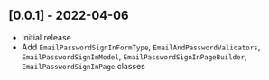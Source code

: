 ## [0.0.1] - 2022-04-06

* Initial release
* Add `EmailPasswordSignInFormType`, `EmailAndPasswordValidators`, `EmailPasswordSignInModel`, `EmailPasswordSignInPageBuilder`, `EmailPasswordSignInPage` classes
